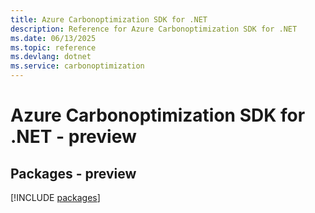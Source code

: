 ```yaml
---
title: Azure Carbonoptimization SDK for .NET
description: Reference for Azure Carbonoptimization SDK for .NET
ms.date: 06/13/2025
ms.topic: reference
ms.devlang: dotnet
ms.service: carbonoptimization
---
```

# Azure Carbonoptimization SDK for .NET - preview
## Packages - preview
[!INCLUDE [packages](carbonoptimization-index.md)]